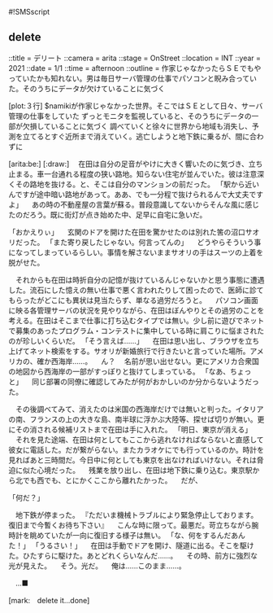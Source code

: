 #!SMSscript

## delete

::title = デリート
::camera = arita
::stage = OnStreet
::location = INT
::year = 2021
::date = 1/1
::time = afternoon
::outline = 作家じゃなかったらＳＥでもやっていたかも知れない。男は毎日サーバ管理の仕事でパソコンと睨み合っていた。そのうちにデータが欠けていることに気づく

[plot:３行]
$namikiが作家じゃなかった世界。そこではＳＥとして日々、サーバ管理の仕事をしていた
ずっとモニタを監視していると、そのうちにデータの一部が欠損していることに気づく
調べていくと徐々に世界から地域も消失し、予測を立てるとすぐ近所まで消えていく。逃亡しようと地下鉄に乗るが、間に合わずに

[arita:be:]
[:draw:]
　在田は自分の足音がやけに大きく響いたのに気づき、立ち止まる。車一台通れる程度の狭い路地。知らない住宅が並んでいた。彼は注意深くその路地を抜ける。と、そこは自分のマンションの前だった。
「駅から近いんですが途中暗い路地があって。ああ、でも一分程で抜けられるんで大丈夫ですよ」
　あの時の不動産屋の言葉が蘇る。普段意識してないからそんな風に感じたのだろう。既に街灯が点き始めた中、足早に自宅に急いだ。

「おかえりぃ」
　玄関のドアを開けた在田を驚かせたのは別れた筈の沼口サオリだった。
「また寄り戻したじゃない。何言ってんの」
　どうやらそういう事になってしまっているらしい。事情を解さないままサオリの手はスーツの上着を脱がせた。

　それからも在田は時折自分の記憶が抜けているんじゃないかと思う事態に遭遇した。流石にした憶えの無い仕事で悪く言われたりして困ったので、医師に診てもらったがどこにも異状は見当たらず、単なる過労だろうと。
　パソコン画面に映る各管理サーバの状況を見やりながら、在田はぼんやりとその過労のことを考える。在田はそこまで仕事に打ち込むタイプでは無い。少し前に遊びでネットで募集のあったプログラム・コンテストに集中している時に肩こりに悩まされたのが珍しいくらいだ。
「そう言えば……」
　在田は思い出し、ブラウザを立ち上げてネット検索をする。サオリが新婚旅行で行きたいと言っていた場所。アメリカの、確か西海岸……。
　ん？
　名前が思い出せない。更にアメリカ合衆国の地図から西海岸の一部がすっぽりと抜けてしまっている。
「なあ、ちょっと」
　同じ部署の同僚に確認してみたが何がおかしいのか分からないようだった。

　その後調べてみて、消えたのは米国の西海岸だけでは無いと判った。イタリアの南、フランスの上の大きな島、南半球に浮かぶ大陸等、探せば切りが無い。更にその消される候補リストまで在田は手に入れた。
「明日、東京が消える」
　それを見た途端、在田は何としてもここから逃れなければならないと直感して彼女に電話した。だが繋がらない。またカラオケにでも行っているのか。時計を見ればあと三時間だ。今日中に何としても東京を出なければいけない。それは脅迫に似た心境だった。
　残業を放り出し、在田は地下鉄に乗り込む。東京駅から北でも西でも、とにかくここから離れたかった。
　だが、

「何だ？」

　地下鉄が停まった。
『ただいま機械トラブルにより緊急停止しております。復旧まで今暫くお待ち下さい』
　こんな時に限って。最悪だ。苛立ちながら腕時計を眺めていたが一向に復旧する様子は無い。
「な、何をするんだあんた！」
「うるさい！」
　在田は手動でドアを開け、隧道に出る。そこを駆けた。ひたすらに駆けた。あとどれくらいなんだ……。
　その時、前方に強烈な光が見えた。
　そう。光だ。
　俺は……このまま……。

　...■

[mark:　delete it...done]
